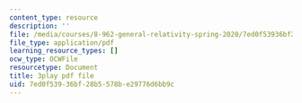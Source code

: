 ```yaml
---
content_type: resource
description: ''
file: /media/courses/8-962-general-relativity-spring-2020/7ed0f53936bf28b5578be29776d6bb9c_uNWqE3LS1E.pdf
file_type: application/pdf
learning_resource_types: []
ocw_type: OCWFile
resourcetype: Document
title: 3play pdf file
uid: 7ed0f539-36bf-28b5-578b-e29776d6bb9c
---
```


